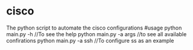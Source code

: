 # cisco
The python script to automate the cisco configurations
#usage
python main.py -h //To see the help
python main.py -a args //to see all available confirations
python main.py -a ssh //To configure ss as an example
